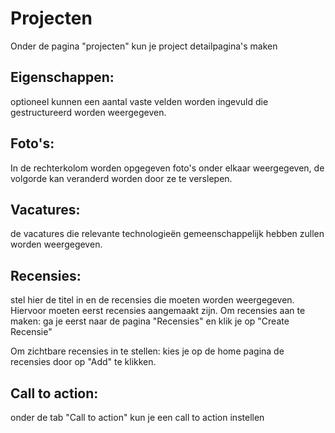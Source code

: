 # Projecten


Onder de pagina "projecten" kun je project detailpagina's maken


## Eigenschappen: 
optioneel kunnen een aantal vaste velden worden ingevuld die gestructureerd worden weergegeven.

## Foto's: 
In de rechterkolom worden opgegeven foto's onder elkaar weergegeven, de volgorde kan veranderd worden door ze te verslepen.



## Vacatures: 
de vacatures die relevante technologieën gemeenschappelijk hebben zullen worden weergegeven.

## Recensies: 
stel hier de titel in en de recensies die moeten worden weergegeven. Hiervoor moeten eerst recensies aangemaakt zijn.
Om recensies aan te maken:  ga je eerst naar de pagina "Recensies" en klik je op "Create Recensie"

Om zichtbare recensies in te stellen: kies je op de home pagina de recensies door op "Add" te klikken.


## Call to action: 
onder de tab "Call to action" kun je een call to action instellen

